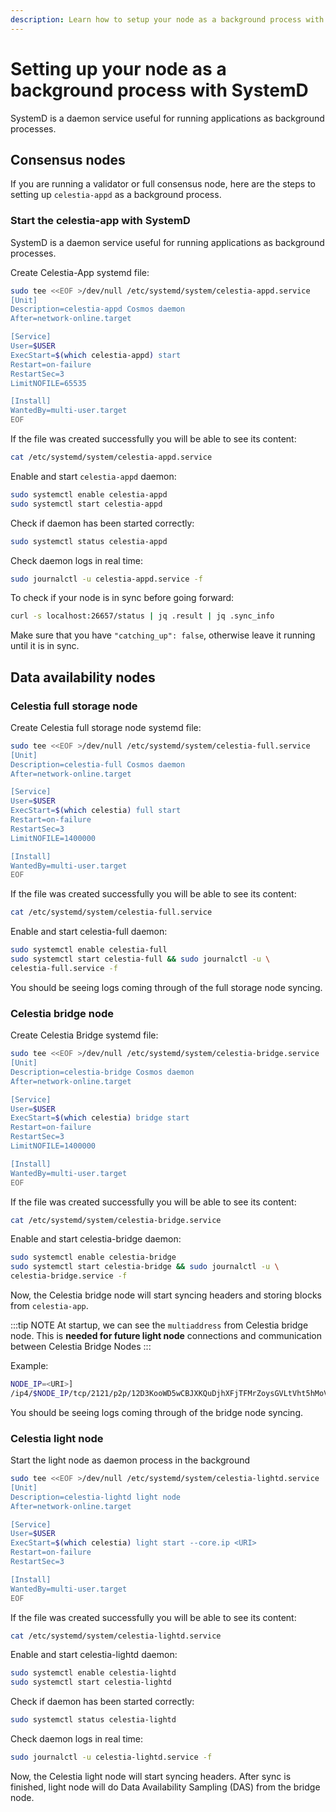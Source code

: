 ```yaml
---
description: Learn how to setup your node as a background process with SystemD.
---
```


# Setting up your node as a background process with SystemD

SystemD is a daemon service useful for running applications as background
processes.

## Consensus nodes

If you are running a validator or full consensus node, here are
the steps to setting up `celestia-appd` as a background process.

### Start the celestia-app with SystemD

SystemD is a daemon service useful for running applications as background
processes.

Create Celestia-App systemd file:

```sh
sudo tee <<EOF >/dev/null /etc/systemd/system/celestia-appd.service
[Unit]
Description=celestia-appd Cosmos daemon
After=network-online.target

[Service]
User=$USER
ExecStart=$(which celestia-appd) start
Restart=on-failure
RestartSec=3
LimitNOFILE=65535

[Install]
WantedBy=multi-user.target
EOF
```

If the file was created successfully you will be able to see its content:

```sh
cat /etc/systemd/system/celestia-appd.service
```

Enable and start `celestia-appd` daemon:

```sh
sudo systemctl enable celestia-appd
sudo systemctl start celestia-appd
```

Check if daemon has been started correctly:

```sh
sudo systemctl status celestia-appd
```

Check daemon logs in real time:

```sh
sudo journalctl -u celestia-appd.service -f
```

To check if your node is in sync before going forward:

```sh
curl -s localhost:26657/status | jq .result | jq .sync_info
```

Make sure that you have `"catching_up": false`, otherwise leave it running
until it is in sync.

## Data availability nodes

### Celestia full storage node

Create Celestia full storage node systemd file:

```sh
sudo tee <<EOF >/dev/null /etc/systemd/system/celestia-full.service
[Unit]
Description=celestia-full Cosmos daemon
After=network-online.target

[Service]
User=$USER
ExecStart=$(which celestia) full start
Restart=on-failure
RestartSec=3
LimitNOFILE=1400000

[Install]
WantedBy=multi-user.target
EOF
```

If the file was created successfully you will be able to see its content:

```sh
cat /etc/systemd/system/celestia-full.service
```

Enable and start celestia-full daemon:

```sh
sudo systemctl enable celestia-full
sudo systemctl start celestia-full && sudo journalctl -u \
celestia-full.service -f
```

You should be seeing logs coming through of the full storage node syncing.

### Celestia bridge node

Create Celestia Bridge systemd file:

```sh
sudo tee <<EOF >/dev/null /etc/systemd/system/celestia-bridge.service
[Unit]
Description=celestia-bridge Cosmos daemon
After=network-online.target

[Service]
User=$USER
ExecStart=$(which celestia) bridge start
Restart=on-failure
RestartSec=3
LimitNOFILE=1400000

[Install]
WantedBy=multi-user.target
EOF
```

If the file was created successfully you will be able to see its content:

```sh
cat /etc/systemd/system/celestia-bridge.service
```

Enable and start celestia-bridge daemon:

```sh
sudo systemctl enable celestia-bridge
sudo systemctl start celestia-bridge && sudo journalctl -u \
celestia-bridge.service -f
```

Now, the Celestia bridge node will start syncing headers and storing blocks
from `celestia-app`.

:::tip NOTE
At startup, we can see the `multiaddress` from Celestia bridge node.
This is **needed for future light node** connections and communication between
Celestia Bridge Nodes
:::

Example:

```sh
NODE_IP=<URI>]
/ip4/$NODE_IP/tcp/2121/p2p/12D3KooWD5wCBJXKQuDjhXFjTFMrZoysGVLtVht5hMoVbSLCbV22
```

You should be seeing logs coming through of the bridge node syncing.

### Celestia light node

Start the light node as daemon process in the background

<!-- markdownlint-disable MD013 -->

```sh
sudo tee <<EOF >/dev/null /etc/systemd/system/celestia-lightd.service
[Unit]
Description=celestia-lightd light node
After=network-online.target

[Service]
User=$USER
ExecStart=$(which celestia) light start --core.ip <URI>
Restart=on-failure
RestartSec=3

[Install]
WantedBy=multi-user.target
EOF
```

<!-- markdownlint-enable MD013 -->

If the file was created successfully you will be able to see its content:

```sh
cat /etc/systemd/system/celestia-lightd.service
```

Enable and start celestia-lightd daemon:

```sh
sudo systemctl enable celestia-lightd
sudo systemctl start celestia-lightd
```

Check if daemon has been started correctly:

```sh
sudo systemctl status celestia-lightd
```

Check daemon logs in real time:

```sh
sudo journalctl -u celestia-lightd.service -f
```

Now, the Celestia light node will start syncing headers.
After sync is finished, light node will do Data Availability
Sampling (DAS) from the bridge node.
